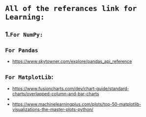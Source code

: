 # `All of the referances link for Learning:`
## 1.`For NumPy:`


## `For Pandas`
- https://www.skytowner.com/explore/pandas_api_reference


## `For MatplotLib`:
- https://www.fusioncharts.com/dev/chart-guide/standard-charts/overlapped-column-and-bar-charts
- 
- https://www.machinelearningplus.com/plots/top-50-matplotlib-visualizations-the-master-plots-python/
